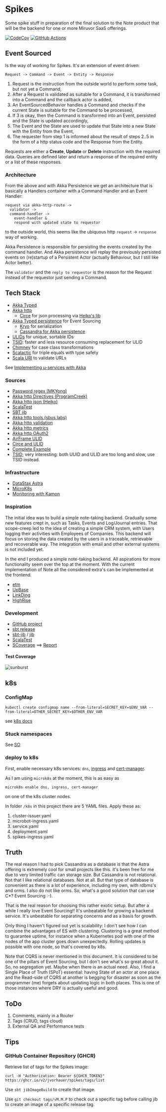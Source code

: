# Spikes

Some spike stuff in preparation of the final solution to the Note product that will be the backend for
one or more Miruvor SaaS offerings.

[![CodeCov](https://codecov.io/gh/jvorhauer/spikes/branch/main/graph/badge.svg?token=YVnjWS1wc8)](https://codecov.io/gh/jvorhauer/spikes)
[![GitHub Actions](https://github.com/jvorhauer/spikes/actions/workflows/test.yaml/badge.svg)](https://github.com/jvorhauer/spikes/actions/workflows/test.yaml)

## Event Sourced

Is the way of working for Spikes. It's an extension of event driven:

```
Request -> Command -> Event -> Entity -> Response
```

1. Request is the instruction from the outside world to perform some task, but not yet a Command,
2. After a Request is validated as suitable for a Command, it is transformed into a Command and the callback actor is added,
3. An EventSourcedBehavior handles a Command and checks if the current State is suitable for the Command to be processed,
4. If 3 is okay, then the Command is transformed into an Event, persisted and the State is updated accordingly,
5. The Event and the State are used to update that State into a new State with the Entity from the Event,
6. The requester from step 1 is informed about the result of steps 2..5 in the form of a http status code and the Response from the Entity.

Requests are either a **Create**, **Update** or **Delete** instruction with the required data.
Queries are defined later and return a response of the required entity or a list of these responses.

### Architecture

From the above and with Akka Persistence we get an architecture that is basically a Handlers container with a Command Handler and 
an Event Handler:

```
request via akka-http-route -> 
  validator -> 
  command-handler ->
    event-handler &
    respond with updated state to requestor
```

to the outside world, this seems like the ubiquous http `request` -> `response` way of working.

Akka Persistence is responsible for persisting the events created by the command handler. And Akka persistence will replay the previously persisted events on
(re)startup of a Persistent Actor (actually Behaviour, but I still like Actor better).

The `validator` and the `reply to requestor` is the reason for the Request instead of the requestor just sending a Command. 

## Tech Stack

* [Akka Typed](https://doc.akka.io/docs/akka/current/typed/index.html)
* [Akka http](https://doc.akka.io/docs/akka-http/current/index.html)
  * [Circe](https://circe.github.io/circe/) for json processing via [Heiko's lib](https://github.com/hseeberger/akka-http-json)
* [Akka Typed persistence](https://doc.akka.io/docs/akka/current/typed/persistence.html) for Event Sourcing
  * [Kryo](https://github.com/altoo-ag/akka-kryo-serialization) for serialization
  * [Cassandra for Akka persistence](https://doc.akka.io/docs/akka-persistence-cassandra/current/index.html)
* [ULIDs](https://wvlet.org/airframe/docs/airframe-ulid) for unique, sortable IDs
* [TSID](https://github.com/vladmihalcea/hypersistence-tsid/tree/master): faster and less resource consuming replacement for ULID
* [Chimney](https://scalalandio.github.io/chimney/) for case class transformations
* [Scalactic](https://www.javadoc.io/doc/org.scalactic/scalactic_2.13/latest/org/scalactic/index.html) for triple equals with type safety
* [Scala URI](https://index.scala-lang.org/lemonlabsuk/scala-uri) to validate URLs

See [Implementing µ-services with Akka](https://developer.lightbend.com/docs/akka-guide/microservices-tutorial/index.html)

### Sources

* [Password regex (MKYong)](https://mkyong.com/regular-expressions/how-to-validate-password-with-regular-expression/)
* [Akka http Directives (ProgramCreek)](https://www.programcreek.com/scala/akka.http.scaladsl.server.Directive)
* [Akka http json (Heiko)](https://github.com/hseeberger/akka-http-json)
* [ScalaTest](https://www.scalatest.org/user_guide/selecting_a_style)
* [SBT jib](https://github.com/schmitch/sbt-jib)
* [Akka http tools (sbus labs)](https://github.com/sbuslab/akka-http-tools)
* [Akka http validation](https://github.com/Fruzenshtein/akka-http-validation)
* [Akka http metrics](https://index.scala-lang.org/rustedbones/akka-http-metrics)
* [Akka http OAuth2](https://www.jannikarndt.de/blog/2018/10/oauth2-akka-http/)
* [AirFrame ULID](https://wvlet.org/airframe/docs/airframe-ulid)
* [Circe and ULID](https://circe.github.io/circe/codecs/custom-codecs.html)
* [Complete Example](https://blog.rockthejvm.com/akka-cassandra-project/)
* [TSID](https://vladmihalcea.com/uuid-database-primary-key/); very interesting: both UUID and ULID are too long and slow, use TSID instead.

### Infrastructure

* [DataStax Astra](https://astra.datastax.com/bbf920a2-9480-43f0-bdfb-ae682405943d)
* [MicroK8s](https://microk8s.io/)
* [Monitoring with Kamon](https://apm.kamon.io/)

### Inspiration

The initial idea was to build a simple note-taking backend. Gradually some new features crept in, such as Tasks, Events and Log/Journal entries.
That scope-creep led to the idea of creating a simple CRM system, with Users logging their activities with Employees of Companies.
This backend will focus on storing the data created by the users in a traceable, retrievable and recoverable way. The integration with email and
other external systems is not included yet.

In the end I produced a simple note-taking backend. All aspirations for more functionality seem over the top at the moment. With the current implementation of Note all
the considered extra's can be implemented at the frontend.

* [etm](https://dagraham.github.io/etm-dgraham/)
* [UpBase](https://upbase.io/)
* [LinkDing](https://github.com/sissbruecker/linkding)
* [HighRise](https://highrisehq.com/)

### Development

* [GitHub project](https://github.com/jvorhauer/spikes)
* [sbt release](https://github.com/sbt/sbt-release)
* [sbt-jib](https://index.scala-lang.org/sbt-jib/sbt-jib) / [jib](https://github.com/GoogleContainerTools/jib/tree/master/jib-cli#supported-commands)
* [ScalaTest](https://www.scalatest.org/user_guide)
* [SCoverage](https://github.com/scoverage/sbt-scoverage) ==> [Report](target/scala-2.13/scoverage-report/index.html)

#### Test Coverage

![sunburst](https://codecov.io/gh/jvorhauer/spikes/branch/main/graphs/sunburst.svg?token=YVnjWS1wc8)


## k8s

### ConfigMap

```shell
kubectl create configmap name --from-literal=SECRET_KEY=$ENV_VAR --from-literal=OTHER_SECRET_KEY=$OTHER_ENV_VAR
```

see [k8s docs](https://kubernetes.io/docs/reference/generated/kubectl/kubectl-commands#-em-configmap-em-)

### Stuck namespaces

See [SO](https://stackoverflow.com/questions/52369247/namespace-stuck-as-terminating-how-i-removed-it)

### deploy to k8s

First, enable necessary k8s services: `dns`, [ingress](https://microk8s.io/docs/addon-ingress) and
[cert-manager](https://microk8s.io/docs/addon-cert-manager).

As I am using `microk8s` at the moment, this is as easy as

```shell
microk8s enable dns, ingress, cert-manager
```

on one of the k8s cluster nodes.

In folder `/k8s` in this project there are 5 YAML files.
Apply these as:
1. cluster-issuer.yaml
2. microbot-ingress.yaml
3. service.yaml
4. deployment.yaml
5. spikes-ingress.yaml


## Truth

The real reason I had to pick Cassandra as a database is that the Astra offering is extremely cool for small projects like this. it's been free for me due to very limited traffic can storage size. But Cassandra is not relational. Not that I like relational databases. Not at all. But that type of database is convenient as there is a lot of experience, including my own, with rdbms's and orms. I also do not like orms. So, what's a good solution that can use C*? Event Sourcing :-).

That is the real reason for choosing this rather exotic setup. But after a while I really love Event Sourcing!! It's unbeatable for growing a backend service. It's unbeatable for separating concerns and as a basis for growth.

Only thing I haven't figured out yet is scalability: I don't see how I can combine the advantages of ES with clustering. Clustering is a great method to guarantee uptime, for instance when a Kubernetes pod with one of the nodes of the app cluster goes down unexpectedly. Rolling updates is possible with one node, so that's covered by k8s.

Note that CQRS is never mentioned in this document. It is considered to be one of the pillars of Event Sourcing, but I don't see what's so great about it. So, no segregation yet. Maybe when there is an actual need. 
Also, I find a Single Place of Truth (SPoT) essential: having State of an actor at one place and the Read-side of CQRS at another is begging for disaster as soon as the programmer (me) forgets about updating logic in both places.
This is one of those instances where DRY is actually useful and good.

## ToDo

1. Comments, mainly in a Router
2. Tags (CRUD, tags cloud)
3. External QA and Performance tests

## Tips

### GitHub Container Repository (GHCR)

Retrieve list of tags for the Spikes image:

```
curl -H "Authorization: Bearer ${GHCR_TOKEN}" https://ghcr.io/v2/jvorhauer/spikes/tags/list
```

Use `sbt jibImageBuild` to create that image.

Use `git checkout tags/vM.M.P` to check out a specific tag before calling jib to create an image of a specific release tag.
